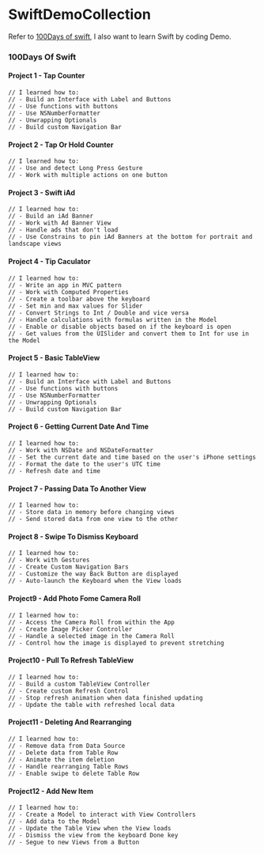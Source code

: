 # SwiftDemoCollection
Refer to [100Days of swift](http://samvlu.com/), I also want to learn Swift by coding Demo.

### 100Days Of Swift
#### Project 1 - Tap Counter
```
// I learned how to:
// - Build an Interface with Label and Buttons
// - Use functions with buttons
// - Use NSNumberFormatter
// - Unwrapping Optionals
// - Build custom Navigation Bar
```

#### Project 2 - Tap Or Hold Counter
```
// I learned how to:
// - Use and detect Long Press Gesture
// - Work with multiple actions on one button
```

#### Project 3 - Swift iAd
```
// I learned how to:
// - Build an iAd Banner
// - Work with Ad Banner View
// - Handle ads that don't load
// - Use Constrains to pin iAd Banners at the bottom for portrait and landscape views
```
#### Project 4 - Tip Caculator
```
// I learned how to:
// - Write an app in MVC pattern
// - Work with Computed Properties
// - Create a toolbar above the keyboard
// - Set min and max values for Slider
// - Convert Strings to Int / Double and vice versa
// - Handle calculations with formulas written in the Model
// - Enable or disable objects based on if the keyboard is open
// - Get values from the UISlider and convert them to Int for use in the Model
```

#### Project 5 - Basic TableView
```
// I learned how to:
// - Build an Interface with Label and Buttons
// - Use functions with buttons
// - Use NSNumberFormatter
// - Unwrapping Optionals
// - Build custom Navigation Bar
```

#### Project 6 - Getting Current Date And Time
```
// I learned how to:
// - Work with NSDate and NSDateFormatter
// - Set the current date and time based on the user's iPhone settings
// - Format the date to the user's UTC time
// - Refresh date and time
```
#### Project 7 - Passing Data To Another View
```
// I learned how to:
// - Store data in memory before changing views
// - Send stored data from one view to the other
```

#### Project 8 - Swipe To Dismiss Keyboard
```
// I learned how to:
// - Work with Gestures
// - Create Custom Navigation Bars
// - Customize the way Back Button are displayed
// - Auto-launch the Keyboard when the View loads
```

#### Project9 - Add Photo Fome Camera Roll
```
// I learned how to:
// - Access the Camera Roll from within the App
// - Create Image Picker Controller
// - Handle a selected image in the Camera Roll
// - Control how the image is displayed to prevent stretching
```

#### Project10 - Pull To Refresh TableView
```
// I learned how to:
// - Build a custom TableView Controller
// - Create custom Refresh Control
// - Stop refresh animation when data finished updating
// - Update the table with refreshed local data
```

#### Project11 - Deleting And Rearranging
```
// I learned how to:
// - Remove data from Data Source
// - Delete data from Table Row
// - Animate the item deletion
// - Handle rearranging Table Rows
// - Enable swipe to delete Table Row
```

#### Project12 - Add New Item
```
// I learned how to:
// - Create a Model to interact with View Controllers
// - Add data to the Model
// - Update the Table View when the View loads
// - Dismiss the view from the keyboard Done key
// - Segue to new Views from a Button
```